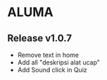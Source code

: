 # ALUMA
## Release v1.0.7

<ul>
<li>Remove text in home</li>
<li>Add all "deskripsi alat ucap"</li>
<li>Add Sound click in Quiz</li>
</ul>